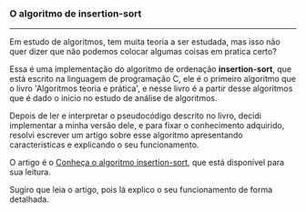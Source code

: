 ### O algoritmo de insertion-sort

***

Em estudo de algoritmos, tem muita teoria a ser estudada, mas isso não quer dizer que não podemos colocar algumas coisas em pratica certo? 

Essa é uma implementação do algoritmo de ordenação **insertion-sort**, que está escrito na linguagem de programação C, ele é o primeiro algoritmo que o livro 
'Algoritmos teoria e prática', e nesse livro é a partir desse algoritmos que é dado o inicio no estudo de análise de algoritmos.

Depois de ler e interpretar o pseudocódigo descrito no livro, decidi implementar a minha versão dele, e para fixar o conhecimento adquirido, resolvi escrever 
um artigo sobre esse algoritmo apresentando caracteristicas e explicando o seu funcionamento.

O artigo é o [Conheça o algoritmo insertion-sort](https://brunobzanella.medium.com/conhe%C3%A7a-o-algoritmo-insertion-sort-ed79f6380890), que está disponível para sua leitura. 

Sugiro que leia o artigo, pois lá explico o seu funcionamento de forma detalhada. 
